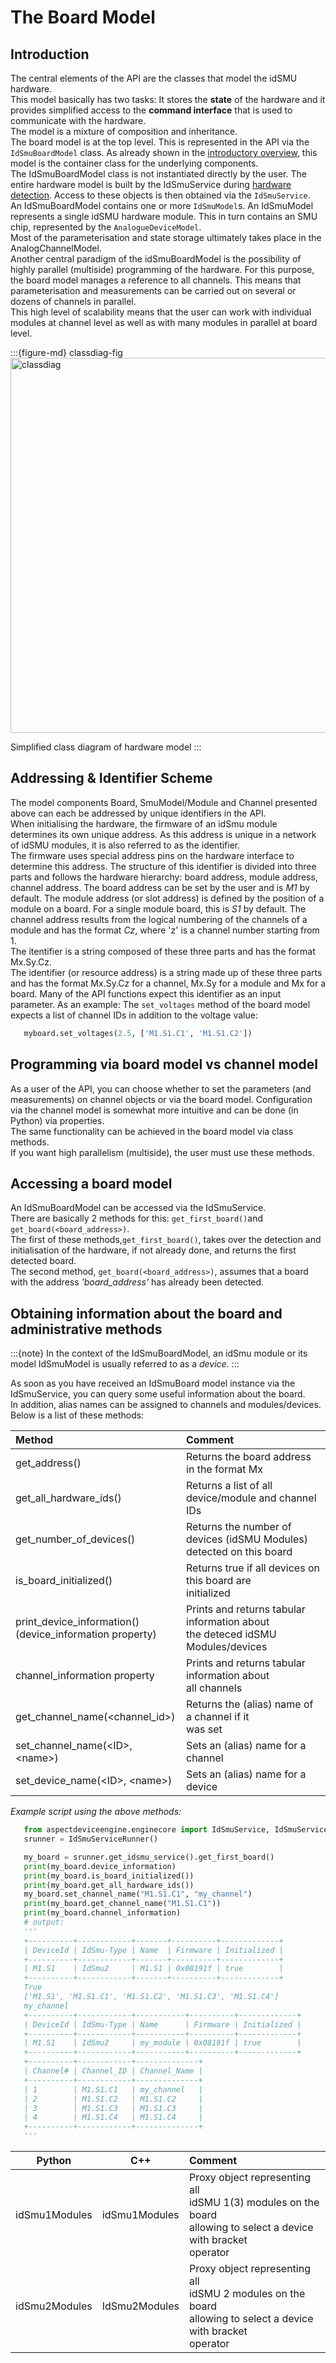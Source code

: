 The Board Model
===============

## Introduction

The central elements of the API are the classes that model the idSMU hardware.  
This model basically has two tasks: It stores the __state__ of the hardware and it provides simplified access to the __command interface__ that is used to communicate with the hardware.  
The model is a mixture of composition and inheritance.  
The board model is at the top level. This is represented in the API via the `IdSmuBoardModel` class. As already shown in the [introductory overview](intro-hardware-model), this model is the container class for the underlying components.  
The IdSmuBoardModel class is not instantiated directly by the user. The entire hardware model is built by the IdSmuService during [hardware detection](device-detection). Access to these objects is then obtained via the `IdSmuService`.  
An IdSmuBoardModel contains one or more `IdSmuModel`s. An IdSmuModel represents a single idSMU hardware module. This in turn contains an SMU chip, represented by the `AnalogueDeviceModel`.  
Most of the parameterisation and state storage ultimately takes place in the AnalogChannelModel.  
Another central paradigm of the idSmuBoardModel is the possibility of highly parallel (multiside) programming of the hardware. For this purpose, the board model manages a reference to all channels. This means that parameterisation and measurements can be carried out on several or dozens of channels in parallel.  
This high level of scalability means that the user can work with individual modules at channel level as well as with many modules in parallel at board level.

:::{figure-md} classdiag-fig
<img src="/_assets/api_programming/classdiag.png" alt="classdiag" width="600px">

Simplified class diagram of hardware model
:::

## Addressing & Identifier Scheme

The model components Board, SmuModel/Module and Channel presented above can each be addressed by unique identifiers in the API.  
When initialising the hardware, the firmware of an idSmu module determines its own unique address. As this address is unique in a network of idSMU modules, it is also referred to as the identifier.  
The firmware uses special address pins on the hardware interface to determine this address. 
The structure of this identifier is divided into three parts and follows the hardware hierarchy: board address, module address, channel address.
The board address can be set by the user and is *M1* by default. The module address (or slot address) is defined by the position of a module on a board. For a single module board, this is *S1* by default. The channel address results from the logical numbering of the channels of a module and has the format *Cz*, where 'z' is a channel number starting from 1.  
The itentifier is a string composed of these three parts and has the format Mx.Sy.Cz.  
The identifier (or resource address) is a string made up of these three parts and has the format Mx.Sy.Cz for a channel, Mx.Sy for a module and Mx for a board.   Many of the API functions expect this identifier as an input parameter. As an example: The `set_voltages` method of the board model expects a list of channel IDs in addition to the voltage value: 
```Python
   myboard.set_voltages(2.5, ['M1.S1.C1', 'M1.S1.C2'])
```

## Programming via board model vs channel model

As a user of the API, you can choose whether to set the parameters (and measurements) on channel objects or via the board model.
Configuration via the channel model is somewhat more intuitive and can be done (in Python) via properties.  
The same functionality can be achieved in the board model via class methods.  
If you want high parallelism (multiside), the user must use these methods.

## Accessing a board model

An IdSmuBoardModel can be accessed via the IdSmuService.  
There are basically 2 methods for this: `get_first_board()`and `get_board(<board_address>)`.  
The first of these methods,`get_first_board()`, takes over the detection and initialisation of the hardware, if not already done, and returns the first detected board.  
The second method, `get_board(<board_address>)`, assumes that a board with the address *'board_address'* has already been detected. 

## Obtaining information about the board and administrative methods

:::{note}
In the context of the IdSmuBoardModel, an idSmu module or its model IdSmuModel is usually referred to as a *device*.
:::

As soon as you have received an IdSmuBoard model instance via the IdSmuService, you can query some useful information about the board.  
In addition, alias names can be assigned to channels and modules/devices.
Below is a list of these methods:

| Method                                                      | Comment                                                                           |
| :---------------------------------------------------------- | :-------------------------------------------------------------------------------- |
| get_address()                                               | Returns the board address in the format Mx                                        |
| get_all_hardware_ids()                                      | Returns a list of all device/module and channel<br>IDs                            |
| get_number_of_devices()                                     | Returns the number of devices (idSMU Modules)<br>detected on this board           |
| is_board_initialized()                                      | Returns true if all devices on this board are<br>initialized                      |
| print_device_information()<br>(device_information property) | Prints and returns tabular information about<br>the deteced idSMU Modules/devices |
| channel_information property                                | Prints and returns tabular information about<br>all channels                      |
| get_channel_name(<channel_id>)                              | Returns the (alias) name of a channel if it<br>was set                            |
| set_channel_name(\<ID\>, \<name\>)                          | Sets an (alias) name for a channel                                                |
| set_device_name(\<ID\>, \<name\>)                           | Sets an (alias) name for a device                                                 |

*Example script using the above methods:*  

```Python
   from aspectdeviceengine.enginecore import IdSmuService, IdSmuServiceRunner, IdSmuBoardModel
   srunner = IdSmuServiceRunner()

   my_board = srunner.get_idsmu_service().get_first_board()
   print(my_board.device_information)
   print(my_board.is_board_initialized())  
   print(my_board.get_all_hardware_ids())
   my_board.set_channel_name("M1.S1.C1", "my_channel")
   print(my_board.get_channel_name("M1.S1.C1"))
   print(my_board.channel_information)
   # output:
   '''
   +----------+------------+-------+----------+-------------+
   | DeviceId | IdSmu-Type | Name  | Firmware | Initialized |
   +----------+------------+-------+----------+-------------+
   | M1.S1    | IdSmu2     | M1.S1 | 0x08191f | true        |
   +----------+------------+-------+----------+-------------+
   True
   ['M1.S1', 'M1.S1.C1', 'M1.S1.C2', 'M1.S1.C3', 'M1.S1.C4']
   my_channel
   +----------+------------+-----------+----------+-------------+
   | DeviceId | IdSmu-Type | Name      | Firmware | Initialized |
   +----------+------------+-----------+----------+-------------+
   | M1.S1    | IdSmu2     | my_module | 0x08191f | true        |
   +----------+------------+-----------+----------+-------------+
   +----------+------------+--------------+
   | Channel# | Channel_ID | Channel_Name |
   +----------+------------+--------------+
   | 1        | M1.S1.C1   | my_channel   |
   | 2        | M1.S1.C2   | M1.S1.C2     |
   | 3        | M1.S1.C3   | M1.S1.C3     |
   | 4        | M1.S1.C4   | M1.S1.C4     |
   +----------+------------+--------------+
   '''
```


| Python        | C++           | Comment                                                                                                                  |
| ------------- | ------------- |:------------------------------------------------------------------------------------------------------------------------ |
| idSmu1Modules | idSmu1Modules | Proxy object representing all<br>idSMU 1(3) modules on the board<br>allowing to select a device with bracket<br>operator |
| idSmu2Modules | IdSmu2Modules | Proxy object representing all<br>idSMU 2 modules on the board<br>allowing to select a device with bracket<br>operator    |
